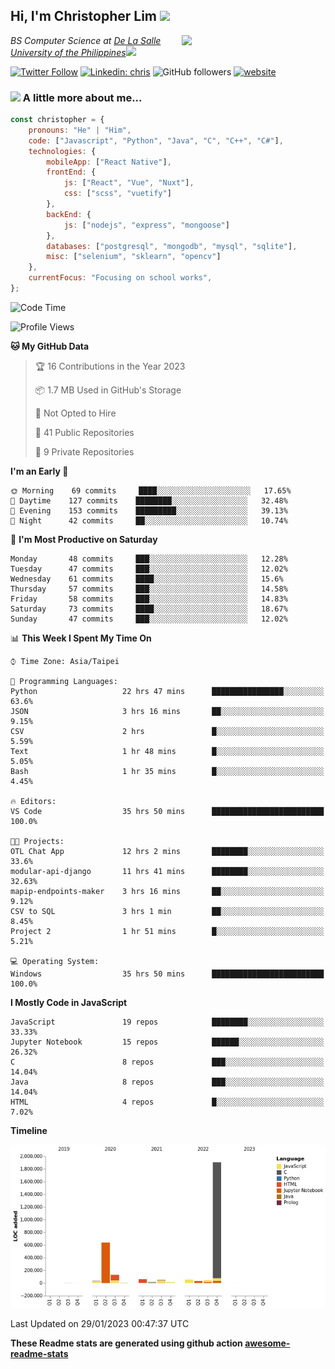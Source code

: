 <h2>Hi, I'm Christopher Lim <img src="https://media3.giphy.com/media/r3SVtaGUukD5V6UjzP/giphy.gif" width="50" /></h2>
<img align='right' src="https://media.giphy.com/media/M9gbBd9nbDrOTu1Mqx/giphy.gif" width="230">
<p><em>BS Computer Science at <a href="https://www.dlsu.edu.ph/">De La Salle University of the Philippines</a><img src="https://media.giphy.com/media/WUlplcMpOCEmTGBtBW/giphy.gif" width="30"> 
</em></p>

[![Twitter Follow](https://img.shields.io/twitter/follow/ClovesJL?label=Follow)](https://twitter.com/intent/follow?screen_name=ClovesJL)
[![Linkedin: chris](https://img.shields.io/badge/-chris-blue?style=flat-square&logo=Linkedin&logoColor=white&link=https://www.linkedin.com/in/christopher-lim-122831183/)](https://www.linkedin.com/in/christopher-lim-122831183/)
![GitHub followers](https://img.shields.io/github/followers/cc-visionary?label=Follow&style=social)
[![website](https://img.shields.io/badge/Website-46a2f1.svg?&style=flat-square&logo=Google-Chrome&logoColor=white&link=http://christopherlim.surge.sh/)](http://christopherlim.surge.sh/)

### <img src="https://media.giphy.com/media/VgCDAzcKvsR6OM0uWg/giphy.gif" width="50"> A little more about me...  

```javascript
const christopher = {
    pronouns: "He" | "Him",
    code: ["Javascript", "Python", "Java", "C", "C++", "C#"],
    technologies: {
        mobileApp: ["React Native"],
        frontEnd: {
            js: ["React", "Vue", "Nuxt"],
            css: ["scss", "vuetify"]
        },
        backEnd: {
            js: ["nodejs", "express", "mongoose"]
        },
        databases: ["postgresql", "mongodb", "mysql", "sqlite"],
        misc: ["selenium", "sklearn", "opencv"]
    },
    currentFocus: "Focusing on school works",
};
```

<!--START_SECTION:waka-->
![Code Time](http://img.shields.io/badge/Code%20Time-631%20hrs%2016%20mins-blue)

![Profile Views](http://img.shields.io/badge/Profile%20Views-9-blue)

**🐱 My GitHub Data** 

> 🏆 16 Contributions in the Year 2023
 > 
> 📦 1.7 MB Used in GitHub's Storage 
 > 
> 🚫 Not Opted to Hire
 > 
> 📜 41 Public Repositories 
 > 
> 🔑 9 Private Repositories  
 > 
**I'm an Early 🐤** 

```text
🌞 Morning    69 commits     ████░░░░░░░░░░░░░░░░░░░░░   17.65% 
🌆 Daytime    127 commits    ████████░░░░░░░░░░░░░░░░░   32.48% 
🌃 Evening    153 commits    █████████░░░░░░░░░░░░░░░░   39.13% 
🌙 Night      42 commits     ██░░░░░░░░░░░░░░░░░░░░░░░   10.74%

```
📅 **I'm Most Productive on Saturday** 

```text
Monday       48 commits     ███░░░░░░░░░░░░░░░░░░░░░░   12.28% 
Tuesday      47 commits     ███░░░░░░░░░░░░░░░░░░░░░░   12.02% 
Wednesday    61 commits     ████░░░░░░░░░░░░░░░░░░░░░   15.6% 
Thursday     57 commits     ███░░░░░░░░░░░░░░░░░░░░░░   14.58% 
Friday       58 commits     ███░░░░░░░░░░░░░░░░░░░░░░   14.83% 
Saturday     73 commits     ████░░░░░░░░░░░░░░░░░░░░░   18.67% 
Sunday       47 commits     ███░░░░░░░░░░░░░░░░░░░░░░   12.02%

```


📊 **This Week I Spent My Time On** 

```text
⌚︎ Time Zone: Asia/Taipei

💬 Programming Languages: 
Python                   22 hrs 47 mins      ████████████████░░░░░░░░░   63.6% 
JSON                     3 hrs 16 mins       ██░░░░░░░░░░░░░░░░░░░░░░░   9.15% 
CSV                      2 hrs               █░░░░░░░░░░░░░░░░░░░░░░░░   5.59% 
Text                     1 hr 48 mins        █░░░░░░░░░░░░░░░░░░░░░░░░   5.05% 
Bash                     1 hr 35 mins        █░░░░░░░░░░░░░░░░░░░░░░░░   4.45%

🔥 Editors: 
VS Code                  35 hrs 50 mins      █████████████████████████   100.0%

🐱‍💻 Projects: 
OTL Chat App             12 hrs 2 mins       ████████░░░░░░░░░░░░░░░░░   33.6% 
modular-api-django       11 hrs 41 mins      ████████░░░░░░░░░░░░░░░░░   32.63% 
mapip-endpoints-maker    3 hrs 16 mins       ██░░░░░░░░░░░░░░░░░░░░░░░   9.12% 
CSV to SQL               3 hrs 1 min         ██░░░░░░░░░░░░░░░░░░░░░░░   8.45% 
Project 2                1 hr 51 mins        █░░░░░░░░░░░░░░░░░░░░░░░░   5.21%

💻 Operating System: 
Windows                  35 hrs 50 mins      █████████████████████████   100.0%

```

**I Mostly Code in JavaScript** 

```text
JavaScript               19 repos            ████████░░░░░░░░░░░░░░░░░   33.33% 
Jupyter Notebook         15 repos            ██████░░░░░░░░░░░░░░░░░░░   26.32% 
C                        8 repos             ███░░░░░░░░░░░░░░░░░░░░░░   14.04% 
Java                     8 repos             ███░░░░░░░░░░░░░░░░░░░░░░   14.04% 
HTML                     4 repos             █░░░░░░░░░░░░░░░░░░░░░░░░   7.02%

```


**Timeline**

![Chart not found](https://raw.githubusercontent.com/cc-visionary/cc-visionary/master/charts/bar_graph.png) 


 Last Updated on 29/01/2023 00:47:37 UTC
<!--END_SECTION:waka-->

**These Readme stats are generated using github action [awesome-readme-stats](https://github.com/anmol098/waka-readme-stats)**
